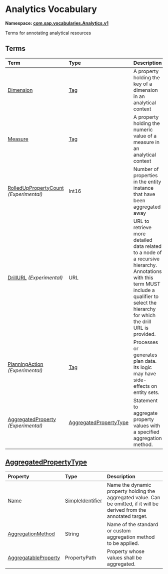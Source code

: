 # Analytics Vocabulary
**Namespace: [com.sap.vocabularies.Analytics.v1](Analytics.xml)**

Terms for annotating analytical resources


## Terms

Term|Type|Description
:---|:---|:----------
[Dimension](Analytics.xml#L36)|[Tag](https://github.com/oasis-tcs/odata-vocabularies/blob/master/vocabularies/Org.OData.Core.V1.md#Tag)|<a name="Dimension"></a>A property holding the key of a dimension in an analytical context
[Measure](Analytics.xml#L41)|[Tag](https://github.com/oasis-tcs/odata-vocabularies/blob/master/vocabularies/Org.OData.Core.V1.md#Tag)|<a name="Measure"></a>A property holding the numeric value of a measure in an analytical context
[RolledUpPropertyCount](Analytics.xml#L45) *(Experimental)*|Int16|<a name="RolledUpPropertyCount"></a>Number of properties in the entity instance that have been aggregated away
[DrillURL](Analytics.xml#L50) *(Experimental)*|URL|<a name="DrillURL"></a>URL to retrieve more detailed data related to a node of a recursive hierarchy. Annotations with this term MUST include a qualifier to select the hierarchy for which the drill URL is provided.
[PlanningAction](Analytics.xml#L61) *(Experimental)*|[Tag](https://github.com/oasis-tcs/odata-vocabularies/blob/master/vocabularies/Org.OData.Core.V1.md#Tag)|<a name="PlanningAction"></a>Processes or generates plan data. Its logic may have side-effects on entity sets.
[AggregatedProperty](Analytics.xml#L69) *(Experimental)*|[AggregatedPropertyType](#AggregatedPropertyType)|<a name="AggregatedProperty"></a>Statement to aggregate property values with a specified aggregation method.

## <a name="AggregatedPropertyType"></a>[AggregatedPropertyType](Analytics.xml#L73)


Property|Type|Description
:-------|:---|:----------
[Name](Analytics.xml#L74)|[SimpleIdentifier](Common.md#SimpleIdentifier)|Name the dynamic property holding the aggregated value. Can be omitted, if it will be derived from the annotated target.
[AggregationMethod](Analytics.xml#L78)|String|Name of the standard or custom aggregation method to be applied.
[AggregatableProperty](Analytics.xml#L81)|PropertyPath|Property whose values shall be aggregated.
